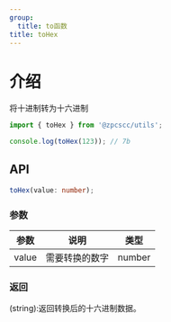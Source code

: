 ```yaml
---
group:
  title: to函数
title: toHex
---
```


# 介绍

将十进制转为十六进制

```js
import { toHex } from '@zpcscc/utils';

console.log(toHex(123)); // 7b
```

## API

```typescript
toHex(value: number);
```

### 参数

| 参数  | 说明           | 类型   |
| ----- | -------------- | ------ |
| value | 需要转换的数字 | number |

### 返回

(string):返回转换后的十六进制数据。
